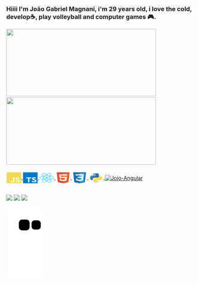 ### Hiiii I'm João Gabriel Magnani, i'm 29 years old, i love the cold, develop☕, play volleyball and computer games 🎮.

  <a href="https://github.com/jgmagnani">
  <img height="180em" width="400px" src="https://github-readme-stats.vercel.app/api?username=jgmagnani&show_icons=true&theme=dracula&include_all_commits=true&count_private=true">
  <img height="180em" width="400px" src="https://github-readme-stats.vercel.app/api/top-langs/?username=jgmagnani&layout=compact&langs_count=7&theme=dracula"/>
</div>

<div style="display: inline_block"><br>
  <img align="center" alt="Jojo-Js" height="30" width="40" src="https://raw.githubusercontent.com/devicons/devicon/master/icons/javascript/javascript-plain.svg">
  <img align="center" alt="Jojo-Ts" height="30" width="40" src="https://raw.githubusercontent.com/devicons/devicon/master/icons/typescript/typescript-plain.svg">
  <img align="center" alt="Jojo-React" height="30" width="40" src="https://raw.githubusercontent.com/devicons/devicon/master/icons/react/react-original.svg">
  <img align="center" alt="Jojo-HTML" height="30" width="40" src="https://raw.githubusercontent.com/devicons/devicon/master/icons/html5/html5-original.svg">
  <img align="center" alt="Jojo-CSS" height="30" width="40" src="https://raw.githubusercontent.com/devicons/devicon/master/icons/css3/css3-original.svg">
  <img align="center" alt="Jojo-Python" height="30" width="40" src="https://raw.githubusercontent.com/devicons/devicon/master/icons/python/python-original.svg">  
  <img align="center" alt="Jojo-Angular" height="30" width="40" src="https://cdn.jsdelivr.net/gh/devicons/devicon/icons/angularjs/angularjs-original.svg">
</div>

##
<div>  
  <a href = "mailto:jogamabnu@gmail.com"><img src="https://img.shields.io/badge/-Gmail-%23333?style=for-the-badge&logo=gmail&logoColor=white" target="_blank"></a>
  <a href="https://www.linkedin.com/in/jo%C3%A3o-gabriel-magnani/"><img src="https://img.shields.io/badge/-LinkedIn-%230077B5?style=for-the-badge&logo=linkedin&logoColor=white" target="_blank"></a>
  <a href="https://instagram.com/magnanijoao" target="_blank"><img src="https://img.shields.io/badge/-Instagram-%23E4405F?style=for-the-badge&logo=instagram&logoColor=white"></a>
  
  
  ![Snake animation](https://github.com/jgmagnani/jgmagnani/blob/output/github-contribution-grid-snake.svg)
  
</div>

